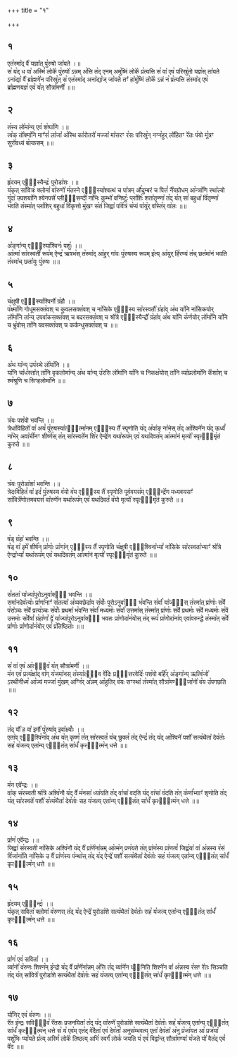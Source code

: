 +++
title = "१"

+++
## १  
एत꣡स्मा꣡द् वै꣡ यज्ञा꣡त् पु꣡रुषो जा꣡यते ।॥  
स꣡ य꣡द् ध वा꣡ अस्मिं꣡ लोके꣡ पु꣡रुषो꣡ ऽन्नम् अ꣡त्ति त꣡द् एनम् अमु꣡ष्मिं लोके꣡ प्र꣡त्यत्ति स꣡ वा꣡ एष꣡ परिस्रु꣡तो यज्ञ꣡स् ता꣡यते ऽना꣡द्या꣡ वै꣡ ब्रा꣡ह्मणे꣡न परिस्रु꣡त् स꣡ एत꣡स्मा꣡द् अना꣡द्या꣡ज् जा꣡यते तꣳ꣡ हा꣡मु꣡ष्मिं लोके꣡ ऽन्नं न꣡ प्र꣡त्यत्ति त꣡स्मा꣡द् एष꣡ ब्रा꣡ह्मणयज्ञ꣡ एव꣡ य꣡त् सौत्रा꣡मणी꣡ ॥॥  
## २  
त꣡स्य लो꣡मा꣡न्य् एव꣡ श꣡ष्पा꣡णि ।॥  
त्व꣡क् तो꣡क्मा꣡नि माꣳ꣡सं꣡ ला꣡जा꣡ अ꣡स्थि का꣡रोतरो꣡ मज्जा꣡ मा꣡सरꣳ र꣡सः परिस्रु꣡न् नग्न꣡हुर् लो꣡हितꣳ रे꣡तः प꣡यो मू꣡त्रꣳ सुरो꣡वध्यं ब꣡ल्कसम् ॥॥  
## ३  
हृ꣡दयम् एवा᳡स्यैन्द्रः꣡ पुरोडा꣡शः ।॥  
य꣡कृत् सा꣡वित्रः꣡ क्लोमा꣡ वा꣡रुणो꣡ म꣡तस्ने एवा᳡स्या꣡श्वत्थं च पा꣡त्रम् औ꣡दुम्बरं च पित्तं꣡ नै꣡यग्रोधम् आ꣡न्त्रा꣡णि स्था꣡ल्यो गु꣡दा꣡ उपशया꣡नि श्येनपत्त्रे꣡ प्लीहा᳡सन्दी꣡ ना꣡भिः कुम्भो꣡ वनिष्टुः꣡ प्ला꣡शिः꣡ शता꣡तृण्णा꣡ त꣡द् य꣡त् सा꣡ बहुधा꣡ वि꣡तृण्णा꣡ भ꣡वति त꣡स्मा꣡त् प्ला꣡शिर् बहुधा꣡ वि꣡कृत्तो मु꣡खꣳ स꣡तं जिह्वा꣡ पवि꣡त्रं च꣡प्यं पा꣡यु꣡र् वस्ति꣡र् वा꣡लः ॥॥  
## ४  
अ꣡ङ्गा꣡न्य् एवा᳡स्या꣡श्विनः꣡ पशुः꣡ ।॥  
आ꣡त्मा꣡ सा꣡रस्वती꣡ रूप꣡म् ऐन्द्र꣡ ऋषभ꣡स् त꣡स्मा꣡द् आ꣡हुर् गा꣡वः पु꣡रुषस्य रूपम् इ꣡त्य् आ꣡युर् हि꣡रण्यं त꣡च् छत꣡मा꣡नं भवति त꣡स्मा꣡च् छता꣡युः पु꣡रुषः ॥॥  
## ५  
च꣡क्षुषी एवा᳡स्या꣡श्विनौ꣡ ग्र꣡हौ ।॥  
प꣡क्ष्मा꣡णि गोधूमसक्त꣡वश् च कुवलसक्त꣡वश् च ना꣡सिके एवा᳡स्य सा꣡रस्वतौ꣡ ग्र꣡हा꣡व् अ꣡थ या꣡नि ना꣡सिकयोर् लो꣡मा꣡नि ता꣡न्य् उपवा꣡कसक्त꣡वश् च बदरसक्त꣡वश् च श्रो꣡त्रे एवा᳡स्यैन्द्रौ꣡ ग्र꣡हा꣡व् अ꣡थ या꣡नि क꣡र्णयोर् लो꣡मा꣡नि या꣡नि च भ्रु꣡वोस् ता꣡नि यवसक्त꣡वश् च कर्कन्धुसक्त꣡वश् च ॥॥  
## ६  
अ꣡थ या꣡न्य् उप꣡स्थे लो꣡मा꣡नि ।॥  
या꣡नि चा꣡ध꣡स्ता꣡त् ता꣡नि वृकलोमा꣡न्य् अ꣡थ या꣡न्य् उ꣡रसि लो꣡मा꣡नि या꣡नि च निकक्ष꣡योस् ता꣡नि व्या꣡घ्रलोमा꣡नि के꣡शा꣡श् च श्म꣡श्रूणि च सिꣳहलोमा꣡नि ॥॥  
## ७  
त्र꣡यः पश꣡वो भवन्ति ।॥  
त्रेधा꣡विहितो꣡ वा꣡ अयं꣡ पु꣡रुषस्या꣡त्मा᳡त्मा꣡नम् एवा᳡स्य तै꣡ स्पृणोति य꣡द् अ꣡वा꣡ङ् ना꣡भेस् त꣡द् आ꣡श्विने꣡न य꣡द् ऊर्ध्वं꣡ ना꣡भेर् अवा꣡ची꣡नꣳ शीर्ष्ण꣡स् त꣡त् सा꣡रस्वते꣡न शि꣡र ऐन्द्रे꣡ण यथा꣡रूप꣡म् एव꣡ यथा꣡देवत꣡म् आ꣡त्मा꣡नं मृत्यो꣡ स्पृत्वा᳡मृ꣡तं कुरुते ॥॥  
## ८  
त्र꣡यः पुरोडा꣡शा꣡ भवन्ति ।॥  
त्रेदःविहितं꣡ वा꣡ इदं꣡ पु꣡रुषस्य व꣡यो व꣡य एवा᳡स्य तै꣡ स्पृणोति पूर्ववयस꣡म् एवै᳡न्द्रे꣡ण मध्यवयसꣳ꣡ सा꣡वित्रे꣡णोत्तमवयसं꣡ वा꣡रुणे꣡न यथा꣡रूप꣡म् एव꣡ यथा꣡देवतं꣡ व꣡यो मृत्यो꣡ स्पृत्वा᳡मृ꣡तं कुरुते ॥॥  
## ९  
ष꣡ड् ग्र꣡हा꣡ भवन्ति ।॥  
ष꣡ड् वा꣡ इमे꣡ शीर्ष꣡न् प्रा꣡णाः꣡ प्रा꣡णा꣡न् एवा᳡स्य तै꣡ स्पृणोति च꣡क्षुषी एवा᳡श्विना꣡भ्यां꣡ ना꣡सिके सा꣡रस्वता꣡भ्याꣳ꣡ श्रो꣡त्रे ऐन्द्रा꣡भ्यां꣡ यथा꣡रूप꣡म् एव꣡ यथा꣡देवत꣡म् आ꣡त्मा꣡नं मृत्यो꣡ स्पृत्वा᳡मृ꣡तं कुरुते ॥॥  
## १०  
सं꣡तता꣡ या꣡ज्या꣡पुरोऽनुवा꣡क्या᳡ भवन्ति ।॥  
समा꣡नदेव꣡त्याः꣡ प्रा꣡णा꣡नाꣳ꣡ सं꣡तत्या꣡ अ꣡व्यवछेदा꣡य स꣡र्वाः꣡ पुरोऽनुवा꣡या᳡ भ꣡वन्ति स꣡र्वा꣡ या꣡ज्या᳡स् त꣡स्मा꣡त् प्रा꣡णाः꣡ स꣡र्वे प꣡रा꣡ञ्चः स꣡र्वे प्रत्य꣡ञ्चः स꣡र्वाः꣡ प्रथमा꣡ भ꣡वन्ति स꣡र्वा꣡ मध्यमाः꣡ स꣡र्वा꣡ उत्तमा꣡स् त꣡स्मा꣡त् प्रा꣡णाः꣡ स꣡र्वे प्रथमाः꣡ स꣡र्वे मध्यमाः꣡ स꣡र्व उत्तमाः꣡ स꣡र्वेषां꣡ ग्र꣡हा꣡णां꣡ द्वे꣡ या꣡ज्या꣡पुरोऽनुवा꣡क्ये᳡ भवतः प्रा꣡णोदा꣡न꣡योस् त꣡द् रूपं꣡ प्रा꣡णोदा꣡ना꣡व् एवा꣡वरुन्द्धे त꣡स्मा꣡त् स꣡र्वे प्रा꣡णाः꣡ प्रा꣡णोदा꣡न꣡योर् एव꣡ प्र꣡तिष्ठिताः꣡ ॥॥  
## ११  
स꣡ वा꣡ एष꣡ आ꣡त्मै᳡व꣡ य꣡त् सौत्रा꣡मणी꣡ ।॥  
म꣡न एव꣡ प्रत्य꣡क्षा꣡द् वा꣡ग् य꣡जमा꣡नस् त꣡स्या꣡त्मे᳡व वे꣡दिः प्रजो᳡त्तरवेदिः꣡ पश꣡वो बर्हि꣡र् अ꣡ङ्गा꣡न्य् ऋत्वि꣡जो꣡ ऽस्थीनीध्म꣡ आ꣡ज्यं मज्जा꣡ मु꣡खम् अग्नि꣡र् अ꣡न्नम् आ꣡हुतिर् व꣡यः सꣳस्था꣡ त꣡स्मा꣡त् सौत्रा꣡मण्ये᳡जा꣡नो꣡ व꣡य उ꣡पगछति ॥॥  
## १२  
त꣡द् यौ꣡ ह वा꣡ इमौ꣡ पु꣡रुषा꣡व् इवा꣡क्ष्योः꣡ ।॥  
एता꣡व् एवा᳡श्वि꣡ना꣡व् अ꣡थ य꣡त् कृष्णं꣡ त꣡त् सा꣡रस्वतं꣡ य꣡च् छुक्लं꣡ त꣡द् ऐन्द्रं꣡ त꣡द् य꣡द् आ꣡श्विने꣡ पशौ꣡ सत्य꣡थैता꣡ देव꣡ताः꣡ सह꣡ य꣡जत्य् एता꣡न्य् एवै᳡त꣡त् सा꣡र्धं꣡ कृत्वा᳡त्म꣡न् धत्ते ॥॥  
## १३  
म꣡न एवे꣡न्द्रः ।॥  
वा꣡क् स꣡रस्वती श्रो꣡त्रे अश्वि꣡नौ य꣡द् वै꣡ म꣡नसा꣡ ध्या꣡यति त꣡द् वा꣡चा꣡ वदति य꣡द् वा꣡चा꣡ व꣡दति त꣡त् क꣡र्णा꣡भ्याꣳ꣡ शृणोति त꣡द् य꣡त् सा꣡रस्वते꣡ पशौ꣡ स꣡त्य꣡थैता꣡ देव꣡ताः꣡ सह य꣡जत्य् एता꣡न्य् एवै᳡त꣡त् सा꣡र्धं꣡ कृत्वा᳡त्म꣡न् धत्ते ॥॥  
## १४  
प्रा꣡ण꣡ एवे꣡न्द्रः ।॥  
जिह्वा꣡ स꣡रस्वती ना꣡सिके अश्वि꣡नौ य꣡द् वै꣡ प्रा꣡णे꣡ना꣡न्नम् आ꣡त्म꣡न् प्रण꣡यते त꣡त् प्रा꣡ण꣡स्य प्रा꣡णत्वं꣡ जिह्व꣡या꣡ वा꣡ अ꣡न्नस्य र꣡सं वि꣡जा꣡ना꣡ति ना꣡सिके उ वै꣡ प्रा꣡ण꣡स्य प꣡न्था꣡स् त꣡द् य꣡द् ऐन्द्रे꣡ पशौ꣡ सत्य꣡थैता꣡ देव꣡ताः꣡ सह꣡ य꣡जत्य् एता꣡न्य् एवै᳡त꣡त् सा꣡र्धं꣡ कृत्वा᳡त्म꣡न् धत्ते ॥॥  
## १५  
हृ꣡दयम् एवे᳡न्द्रः꣡ ।॥  
य꣡कृत् सविता꣡ क्लोमा꣡ व꣡रुणस् त꣡द् य꣡द् ऐन्द्रे꣡ पुरोडा꣡शे सत्य꣡थैता꣡ देव꣡ताः꣡ सह꣡ य꣡जत्य् एता꣡न्य् एवै᳡त꣡त् सा꣡र्धं꣡ कृत्वा᳡त्म꣡न् धत्ते ॥॥  
## १६  
प्रा꣡ण꣡ एव꣡ सविता꣡ ।॥  
व्या꣡नो꣡ व꣡रुणः शिश्न꣡म् इ꣡न्द्रो य꣡द् वै꣡ प्रा꣡णे꣡ना꣡न्नम् अ꣡त्ति त꣡द् व्या꣡ने꣡न व्य᳡निति शिश्ने꣡न वा꣡ अ꣡न्नस्य र꣡सꣳ रे꣡तः सिञ्चति त꣡द् य꣡त् सा꣡वित्रे꣡ पुरोडा꣡शे सत्य꣡थैता꣡ देव꣡ताः꣡ सह꣡ य꣡जत्य् एता꣡न्य् एवै᳡त꣡त् सा꣡र्धं꣡ कृत्वा᳡त्म꣡न् धत्ते ॥॥  
## १७  
यो꣡निर् एव꣡ व꣡रुणः ।॥  
रे꣡त इ꣡न्द्रः सवितै᳡व꣡ रे꣡तसः प्रजनयिता꣡ त꣡द् य꣡द् वा꣡रुणे꣡ पुरोडा꣡शे सत्य꣡थैता꣡ देव꣡ताः꣡ सह꣡ य꣡जत्य् एता꣡न्य् एवै᳡त꣡त् सा꣡र्धं꣡ कृत्वा᳡त्म꣡न् धत्ते स꣡ य꣡ एव꣡म् एत꣡द् वे꣡दैता꣡ एव꣡ देव꣡ता꣡ अनुस꣡म्भवत्य् एता꣡ देव꣡ता꣡ अ꣡नु प्र꣡जा꣡यत आ꣡ प्रज꣡या꣡ पशु꣡भिः प्या꣡यते प्र꣡त्य् अस्मिं꣡ लोके꣡ तिष्ठत्य् अभि꣡ स्वर्गं꣡ लोकं꣡ जयति य꣡ एवं꣡ विद्वा꣡न्त् सौत्रा꣡मण्या꣡ य꣡जते यो꣡ वैत꣡द् एवं꣡ वे꣡द ॥॥  
